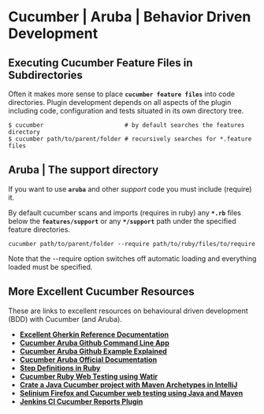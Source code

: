 
# Cucumber | Aruba | Behavior Driven Development



## Executing Cucumber Feature Files in Subdirectories

Often it makes more sense to place **`cucumber feature files`** into code directories. Plugin development depends on all aspects of the plugin including code, configuration and tests situated in its own directory tree.

```
$ cucumber                       # by default searches the features directory
$ cucumber path/to/parent/folder # recursively searches for *.feature files
```

## Aruba | The support directory

If you want to use **`aruba`** and other *support* code you must include (require) it.

By default cucumber scans and imports (requires in ruby) any **`*.rb`** files below the **`features/support`** or any **`*/support`** path under the specified feature directories.

```
cucumber path/to/parent/folder --require path/to/ruby/files/to/require
```

Note that the --require option switches off automatic loading and everything loaded must be specified.

## More Excellent Cucumber Resources

These are links to excellent resources on behavioural driven development (BDD) with Cucumber (and Aruba).

- **[Excellent Gherkin Reference Documentation](https://cucumber.io/docs/gherkin/reference/)**
- **[Cucumber Aruba Github Command Line App](https://github.com/cucumber/aruba-getting-started)**
- **[Cucumber Aruba Github Example Explained](https://app.cucumber.pro/p/af1681aa-415f-44f0-8260-5454a69c472a/aruba/documents/branch/master/#your-first-tests-with-aruba)**
- **[Cucumber Aruba Official Documentation](https://relishapp.com/cucumber/aruba/v/0-11-0/docs)**
- **[Step Definitions in Ruby](https://cucumber.io/docs/cucumber/step-definitions/)**
- **[Cucumber Ruby Web Testing using Watir](https://www.guru99.com/your-first-cucumber-script.html)**
- **[Crate a Java Cucumber project with Maven Archetypes in IntelliJ](https://cucumber.io/docs/guides/10-minute-tutorial/)**
- **[Selinium Firefox and Cucumber web testing using Java and Maven](https://automationrhapsody.com/introduction-to-cucumber-and-bdd-with-examples/)**
- **[Jenkins CI Cucumber Reports Plugin](https://github.com/jenkinsci/cucumber-reports-plugin)**
